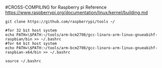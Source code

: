 #CROSS-COMPILING for Raspberry pi
Reference https://www.raspberrypi.org/documentation/linux/kernel/building.md

```
git clone https://github.com/raspberrypi/tools ~/

#for 32 bit host system
echo PATH=\$PATH:~/tools/arm-bcm2708/gcc-linaro-arm-linux-gnueabihf-raspbian/bin >> ~/.bashrc
#for 64 bit host system
echo PATH=\$PATH:~/tools/arm-bcm2708/gcc-linaro-arm-linux-gnueabihf-raspbian-x64/bin >> ~/.bashrc

source ~/.bashrc

```
